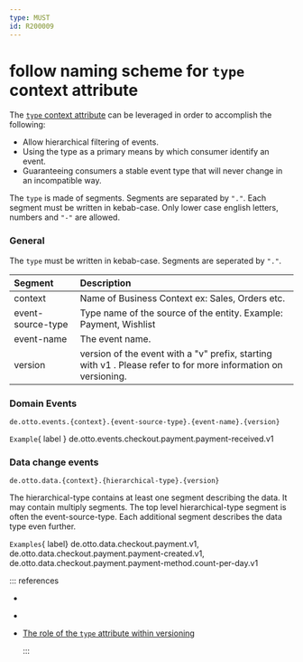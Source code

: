 ```yaml
---
type: MUST
id: R200009
---
```


# follow naming scheme for `type` context attribute

The [`type` context attribute](https://github.com/cloudevents/spec/blob/v1.0.2/cloudevents/spec.md#type) can be leveraged in order to accomplish the following:

- Allow hierarchical filtering of events.
- Using the type as a primary means by which consumer identify an event.
- Guaranteeing consumers a stable event type that will never change in an incompatible way.

The `type` is made of segments. Segments are separated by `"."`. Each segment must be written in kebab-case. Only lower case english letters, numbers and `"-"` are allowed.

### General

The `type` must be written in kebab-case. Segments are seperated by `"."`.

| Segment           | Description                                                                                                                            |
| :---------------- | :------------------------------------------------------------------------------------------------------------------------------------- |
| context           | Name of Business Context ex: Sales, Orders etc.                                                                                        |
| event-source-type | Type name of the source of the entity. Example: Payment, Wishlist                                                                      |
| event-name        | The event name.                                                                                                                        |
| version           | version of the event with a "v" prefix, starting with v1 . Please refer to [](@guidelines/R200014) for more information on versioning. |

### Domain Events

```text
de.otto.events.{context}.{event-source-type}.{event-name}.{version}
```

`Example`{ label } de.otto.events.checkout.payment.payment-received.v1

### Data change events

```text
de.otto.data.{context}.{hierarchical-type}.{version}
```

The hierarchical-type contains at least one segment describing the data. It may contain multiply segments. The top level hierarchical-type segment is often the event-source-type. Each additional segment describes the data type even further.

`Examples`{ label} de.otto.data.checkout.payment.v1, de.otto.data.checkout.payment.payment-created.v1, de.otto.data.checkout.payment.payment-method.count-per-day.v1

::: references

- [](@guidelines/R200014)
- [](@guidelines/R200015)
- [The role of the `type` attribute within versioning](https://github.com/cloudevents/spec/blob/v1.0.2/cloudevents/primer.md#the-role-of-the-type-attribute-within-versioning)

  :::

